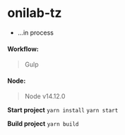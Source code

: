 # onilab-tz 
* ...in process
#### Workflow:
> Gulp 
#### Node:
> Node v14.12.0

**Start project**
```yarn install```
```yarn start```

**Build project**
```yarn build```